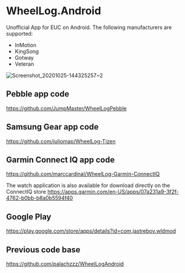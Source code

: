 # WheelLog.Android

Unofficial App for EUC on Android. 
The following manufacturers are supported:
- InMotion
- KingSong
- Gotway
- Veteran

![Screenshot_20201025-144325257~2](https://user-images.githubusercontent.com/73445930/97120802-84d7e380-1722-11eb-800f-e19667e3dad2.jpg)

## Pebble app code

https://github.com/JumpMaster/WheelLogPebble

## Samsung Gear app code

https://github.com/juliomap/WheelLog-Tizen

## Garmin Connect IQ app code

https://github.com/marccardinal/WheelLog-Garmin-ConnectIQ

The watch application is also available for download directly on the ConnectIQ store https://apps.garmin.com/en-US/apps/07a231a9-3f2f-4762-b0bb-b8a0b5594f40

## Google Play

https://play.google.com/store/apps/details?id=com.jastrebov.wldmod


## Previous code base

https://github.com/palachzzz/WheelLogAndroid
